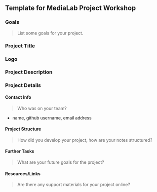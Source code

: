 ## Template for MediaLab Project Workshop

### Goals

> List some goals for your project.

### Project Title

### Logo

### Project Description

### Project Details

#### Contact Info

> Who was on your team?

* name, github username, email address


#### Project Structure

> How did you develop your project, how are your notes structured?

#### Further Tasks

> What are your future goals for the project?

#### Resources/Links

> Are there any support materials for your project online?

